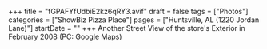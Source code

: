 +++
title = "fGPAFYfUdbiE2kz6qRY3.avif"
draft = false
tags = ["Photos"]
categories = ["ShowBiz Pizza Place"]
pages = ["Huntsville, AL (1220 Jordan Lane)"]
startDate = ""
+++
Another Street View of the store's Exterior in February 2008 (PC: Google Maps)
